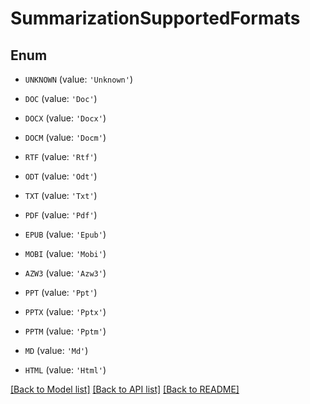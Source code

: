 # SummarizationSupportedFormats


## Enum

* `UNKNOWN` (value: `'Unknown'`)

* `DOC` (value: `'Doc'`)

* `DOCX` (value: `'Docx'`)

* `DOCM` (value: `'Docm'`)

* `RTF` (value: `'Rtf'`)

* `ODT` (value: `'Odt'`)

* `TXT` (value: `'Txt'`)

* `PDF` (value: `'Pdf'`)

* `EPUB` (value: `'Epub'`)

* `MOBI` (value: `'Mobi'`)

* `AZW3` (value: `'Azw3'`)

* `PPT` (value: `'Ppt'`)

* `PPTX` (value: `'Pptx'`)

* `PPTM` (value: `'Pptm'`)

* `MD` (value: `'Md'`)

* `HTML` (value: `'Html'`)

[[Back to Model list]](../README.md#documentation-for-models) [[Back to API list]](../README.md#documentation-for-api-endpoints) [[Back to README]](../README.md)


